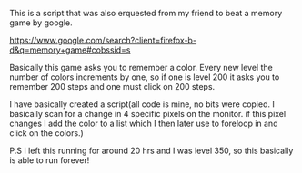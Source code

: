 This is a script that was also erquested from my friend to beat a memory game by google.

https://www.google.com/search?client=firefox-b-d&q=memory+game#cobssid=s

Basically this game asks you to remember a color. Every new level the number of colors increments by one, so if one is level 200 it asks you to remember 200 steps and one must click on 200 steps.


I have basically created a script(all code is mine, no bits were copied. I basically scan for a change in 4 specific pixels on the monitor. 
if this pixel changes I add the color to a list which I then later use to foreloop in and click on the colors.) 


P.S I left this running for around 20 hrs and I was level 350, so this basically is able to run forever!
